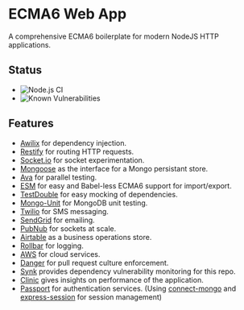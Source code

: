 # ECMA6 Web App

A comprehensive ECMA6 boilerplate for modern NodeJS HTTP applications.

## Status

* ![Node.js CI](https://github.com/CodeOtter/ecma6-web-app/workflows/Node.js%20CI/badge.svg)
* ![Known Vulnerabilities](https://snyk.io/test/github/CodeOtter/ecma6-web-app/badge.svg?targetFile=package.json)

## Features

* [Awilix](https://github.com/jeffijoe/awilix) for dependency injection.
* [Restify](http://restify.com/) for routing HTTP requests.
* [Socket.io](https://github.com/socketio/socket.io) for socket experimentation.
* [Mongoose](https://github.com/Automattic/mongoose) as the interface for a Mongo persistant store.
* [Ava](https://github.com/avajs/ava) for parallel testing.
* [ESM](https://github.com/standard-things/esm) for easy and Babel-less ECMA6 support for import/export.
* [TestDouble](https://github.com/testdouble/testdouble.js) for easy mocking of dependencies.
* [Mongo-Unit](https://github.com/mikhail-angelov/mongo-unit) for MongoDB unit testing.
* [Twilio](https://github.com/twilio/twilio-node) for SMS messaging.
* [SendGrid](https://github.com/sendgrid/sendgrid-nodejs) for emailing.
* [PubNub](https://github.com/pubnub/javascript) for sockets at scale.
* [Airtable](https://github.com/airtable/airtable.js) as a business operations store.
* [Rollbar](https://github.com/rollbar/rollbar.js) for logging.
* [AWS](https://github.com/aws/aws-sdk-js) for cloud services.
* [Danger](https://danger.systems/js/) for pull request culture enforcement.
* [Synk](https://snyk.io/) provides dependency vulnerability monitoring for this repo.
* [Clinic](https://clinicjs.org/) gives insights on performance of the application.
* [Passport](http://www.passportjs.org/) for authentication services. (Using [connect-mongo](https://github.com/jdesboeufs/connect-mongo) and [express-session](https://github.com/expressjs/session#readme) for session management)
